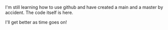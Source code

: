 I'm still learning how to use github and have created a main and a master by accident.
The code itself is here. 

I'll get better as time goes on!

